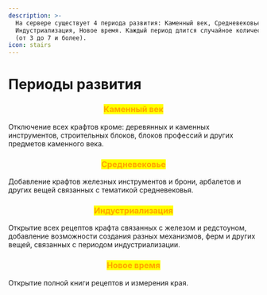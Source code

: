 ```yaml
---
description: >-
  На сервере существует 4 периода развития: Каменный век, Средневековье,
  Индустриализация, Новое время. Каждый период длится случайное количество дней
  (от 3 до 7 и более).
icon: stairs
---
```


# Периоды развития

<h3 align="center"><mark style="color:orange;"><strong>Каменный век</strong></mark></h3>

Отключение всех крафтов кроме: деревянных и каменных инструментов, строительных блоков, блоков профессий и других предметов каменного века.

<h3 align="center"><mark style="color:orange;"><strong>Средневековье</strong></mark></h3>

Добавление крафтов железных инструментов и брони, арбалетов и других вещей связанных с тематикой средневековья.

<h3 align="center"><mark style="color:orange;"><strong>Индустриализация</strong></mark></h3>

Открытие всех рецептов крафта связанных с железом и редстоуном, добавление возможности создания разных механизмов, ферм и других вещей, связанных с периодом индустриализации.

<h3 align="center"><mark style="color:orange;"><strong>Новое время</strong></mark></h3>

Открытие полной книги рецептов и измерения края.
